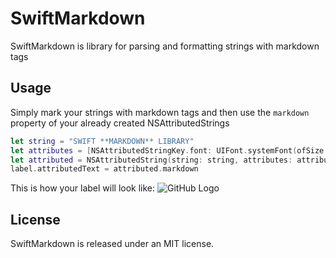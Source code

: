 # SwiftMarkdown

SwiftMarkdown is library for parsing and formatting strings with markdown tags

## Usage

Simply mark your strings with markdown tags and then use the `markdown` property of your already created NSAttributedStrings

```swift
let string = "SWIFT **MARKDOWN** LIBRARY"
let attributes = [NSAttributedStringKey.font: UIFont.systemFont(ofSize: 20)]
let attributed = NSAttributedString(string: string, attributes: attributes)
label.attributedText = attributed.markdown
```

This is how your label will look like: 
![GitHub Logo](https://github.com/viniciusaro/SwiftMarkdown/blob/master/SwiftMarkdown/SwiftMarkdownTests/ReferenceImages/SwiftMarkdownTests/should_render_correctly__with_bold_string%403x.png)

## License

SwiftMarkdown is released under an MIT license.
